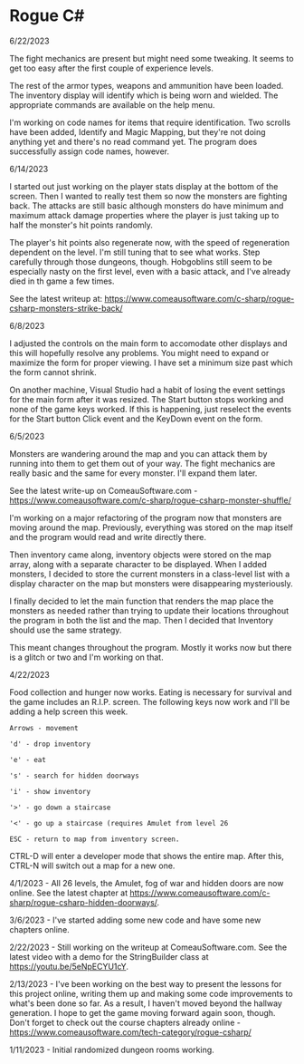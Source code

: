 # Rogue C#

6/22/2023

The fight mechanics are present but might need some tweaking.  It seems to get too easy after the first couple of experience
levels.

The rest of the armor types, weapons and ammunition have been loaded.  The inventory display will identify which is being worn and wielded.
The appropriate commands are available on the help menu.

I'm working on code names for items that require identification.  Two scrolls have been added, Identify and Magic Mapping, but they're not
doing anything yet and there's no read command yet.  The program does successfully assign code names, however.

6/14/2023

I started out just working on the player stats display at the bottom of the screen. Then I wanted to really test them
so now the monsters are fighting back.  The attacks are still basic although monsters do have minimum and maximum attack
damage properties where the player is just taking up to half the monster's hit points randomly.

The player's hit points also regenerate now, with the speed of regeneration dependent on the level.  I'm still tuning that
to see what works.  Step carefully through those dungeons, though.  Hobgoblins still seem to be especially nasty on the first
level, even with a basic attack, and I've already died in th game a few times.  

See the latest writeup at:
https://www.comeausoftware.com/c-sharp/rogue-csharp-monsters-strike-back/


6/8/2023

I adjusted the controls on the main form to accomodate other displays and this will hopefully resolve any problems.
You might need to expand or maximize the form for proper viewing.  I have set a minimum size past which the form cannot
shrink.

On another machine, Visual Studio had a habit of losing the event settings for the main form after it was resized.
The Start button stops working and none of the game keys worked.  If this is happening, just reselect the events for
the Start button Click event and the KeyDown event on the form.


6/5/2023

Monsters are wandering around the map and you can attack them by running into them to get them out of your way.
The fight mechanics are really basic and the same for every monster.  I'll expand them later.

See the latest write-up on ComeauSoftware.com -
https://www.comeausoftware.com/c-sharp/rogue-csharp-monster-shuffle/

I'm working on a major refactoring of the program now that monsters are moving around the map.
Previously, everything was stored on the map itself and the program would read and write directly there.  

Then inventory came along, inventory objects were stored on the map array, along with a separate character to be displayed.
When I added monsters, I decided to store the current monsters in a class-level list with a display character on the map but 
monsters were disappearing mysteriously.

I finally decided to let the main function that renders the map place the monsters as needed rather than trying to update their
locations throughout the program in both the list and the map.  Then I decided that Inventory should use the same strategy.

This meant changes throughout the program.  Mostly it works now but there is a glitch or two and I'm working on that.



4/22/2023

Food collection and hunger now works.  Eating is necessary for survival and the game includes an R.I.P. screen.  The following keys now work and I'll be adding a help screen this week.
```
Arrows - movement

'd' - drop inventory

'e' - eat

's' - search for hidden doorways

'i' - show inventory

'>' - go down a staircase

'<' - go up a staircase (requires Amulet from level 26

ESC - return to map from inventory screen.
```
CTRL-D will enter a developer mode that shows the entire map.  After this, CTRL-N will switch out a map for a new one.

4/1/2023 - All 26 levels, the Amulet, fog of war and hidden doors are now online.  See the latest chapter at https://www.comeausoftware.com/c-sharp/rogue-csharp-hidden-doorways/.

3/6/2023 - I've started adding some new code and have some new chapters online. 

2/22/2023 - Still working on the writeup at ComeauSoftware.com.  See the latest video with a demo for the StringBuilder class at https://youtu.be/5eNpECYU1cY.  

2/13/2023 - I've been working on the best way to present the lessons for this project online, writing them up and making some code improvements to what's been done so far.  As a result, I haven't moved beyond the hallway generation.  I hope to get the game moving forward again soon, though.  Don't forget to check out the course chapters already online - https://www.comeausoftware.com/tech-category/rogue-csharp/ 

1/11/2023 - Initial randomized dungeon rooms working.
